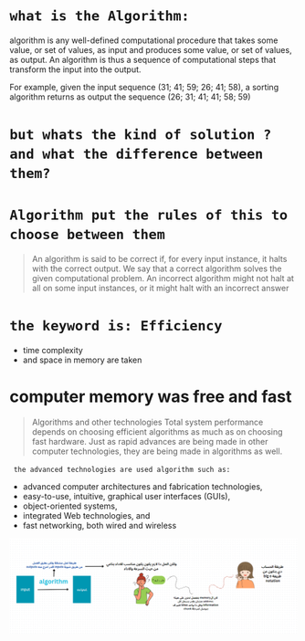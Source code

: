 # `what is the Algorithm:`
algorithm is any well-defined computational procedure that takes
some value, or set of values, as input and produces some value, or set of values, as
output. An algorithm is thus a sequence of computational steps that transform the
input into the output.

For example, given the input sequence (31; 41; 59; 26; 41; 58), a sorting algorithm
returns as output the sequence (26; 31; 41; 41; 58; 59)

# `but whats the kind of solution ? and what the difference between them?`
#  `Algorithm put the rules of this to choose between them`

> An algorithm is said to be correct if, for every input instance, it halts with the
correct output. 
> We say that a correct algorithm solves the given computational
problem. An incorrect algorithm might not halt at all on some input instances, or it
might halt with an incorrect answer


# `the keyword is: Efficiency`
 - time complexity 
 - and space in memory are taken 

# computer memory was free and fast

> Algorithms and other technologies
> Total system performance depends on choosing efficient
> algorithms as much as on choosing fast hardware. Just as rapid advances are being
made in other computer technologies, 
they are being made in algorithms as well.

` the advanced technologies are used algorithm such as:`

- advanced computer architectures and fabrication technologies,
- easy-to-use, intuitive, graphical user interfaces (GUIs),
- object-oriented systems,
- integrated Web technologies, and
- fast networking, both wired and wireless


![alt text](../1.png)



